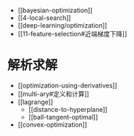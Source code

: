 - [[bayesian-optimization]]
- [[4-local-search]]
- [[deep-learning/optimization]]
- [[11-feature-selection#近端梯度下降]]
# 解析求解
- [[optimization-using-derivatives]]
- [[multi-ary#定义和计算]]
- [[lagrange]]
  - [[distance-to-hyperplane]]
  - [[ball-tangent-optimal]]
- [[convex-optimization]]